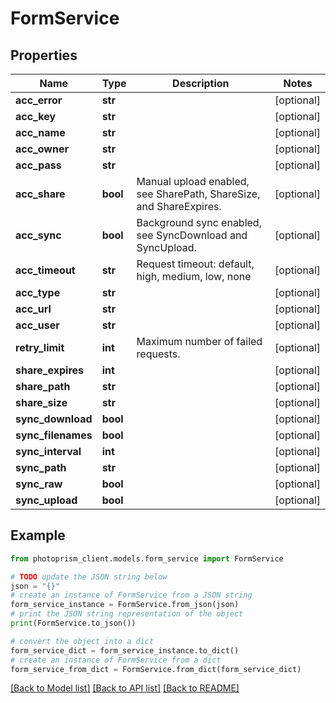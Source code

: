# FormService


## Properties

Name | Type | Description | Notes
------------ | ------------- | ------------- | -------------
**acc_error** | **str** |  | [optional]
**acc_key** | **str** |  | [optional]
**acc_name** | **str** |  | [optional]
**acc_owner** | **str** |  | [optional]
**acc_pass** | **str** |  | [optional]
**acc_share** | **bool** | Manual upload enabled, see SharePath, ShareSize, and ShareExpires. | [optional]
**acc_sync** | **bool** | Background sync enabled, see SyncDownload and SyncUpload. | [optional]
**acc_timeout** | **str** | Request timeout: default, high, medium, low, none | [optional]
**acc_type** | **str** |  | [optional]
**acc_url** | **str** |  | [optional]
**acc_user** | **str** |  | [optional]
**retry_limit** | **int** | Maximum number of failed requests. | [optional]
**share_expires** | **int** |  | [optional]
**share_path** | **str** |  | [optional]
**share_size** | **str** |  | [optional]
**sync_download** | **bool** |  | [optional]
**sync_filenames** | **bool** |  | [optional]
**sync_interval** | **int** |  | [optional]
**sync_path** | **str** |  | [optional]
**sync_raw** | **bool** |  | [optional]
**sync_upload** | **bool** |  | [optional]

## Example

```python
from photoprism_client.models.form_service import FormService

# TODO update the JSON string below
json = "{}"
# create an instance of FormService from a JSON string
form_service_instance = FormService.from_json(json)
# print the JSON string representation of the object
print(FormService.to_json())

# convert the object into a dict
form_service_dict = form_service_instance.to_dict()
# create an instance of FormService from a dict
form_service_from_dict = FormService.from_dict(form_service_dict)
```
[[Back to Model list]](../README.md#documentation-for-models) [[Back to API list]](../README.md#documentation-for-api-endpoints) [[Back to README]](../README.md)


